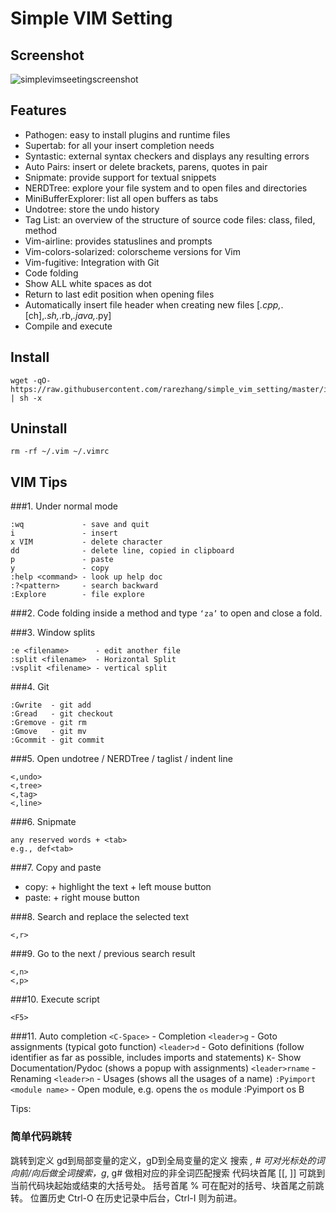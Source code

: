 # Simple VIM Setting
## Screenshot
![simplevimseetingscreenshot](https://cloud.githubusercontent.com/assets/5633774/8563546/f99f3706-24f5-11e5-9451-5e33d7cc2652.png)

## Features
- Pathogen: easy to install plugins and runtime files
- Supertab: <tab> for all your insert completion needs
- Syntastic: external syntax checkers and displays any resulting errors
- Auto Pairs: insert or delete brackets, parens, quotes in pair
- Snipmate: provide support for textual snippets
- NERDTree: explore your file system and to open files and directories
- MiniBufferExplorer: list all open buffers as tabs
- Undotree: store the undo history
- Tag List: an overview of the structure of source code files: class, filed, method
- Vim-airline: provides statuslines and prompts
- Vim-colors-solarized: colorscheme versions for Vim
- Vim-fugitive: Integration with Git
- Code folding
- Show ALL white spaces as dot
- Return to last edit position when opening files
- Automatically insert file header when creating new files [*.cpp,*.[ch],*.sh,*.rb,*.java,*.py]
- Compile and execute


## Install
```
wget -qO- https://raw.githubusercontent.com/rarezhang/simple_vim_setting/master/install.sh | sh -x
```
## Uninstall
```
rm -rf ~/.vim ~/.vimrc
```

## VIM Tips
###1. Under normal mode
```
:wq             - save and quit
i               - insert
x VIM           - delete character
dd              - delete line, copied in clipboard
p               - paste
y               - copy
:help <command> - look up help doc
:?<pattern>     - search backward
:Explore        - file explore
```

###2. Code folding
inside a method and type ```‘za’``` to open and close a fold.

###3. Window splits
```
:e <filename>      - edit another file
:split <filename>  - Horizontal Split
:vsplit <filename> - vertical split
```

###4. Git
```
:Gwrite  - git add
:Gread   - git checkout
:Gremove - git rm
:Gmove   - git mv
:Gcommit - git commit
```

###5. Open undotree  /   NERDTree   /   taglist /  indent line
```
<,undo>
<,tree>
<,tag>
<,line>
```

###6. Snipmate
```
any reserved words + <tab>
e.g., def<tab>
```

###7. Copy and paste
- copy: <shift> + highlight the text + left mouse button
- paste: <shift> + right mouse button

###8. Search and replace the selected text
```
<,r>
```

###9. Go to the next / previous search result
```
<,n>
<,p>
```

###10. Execute script
```
<F5>
```

###11. Auto completion
```<C-Space>``` - Completion
```<leader>g``` - Goto assignments (typical goto function) 
```<leader>d``` - Goto definitions (follow identifier as far as possible, includes imports and statements) 
```K```- Show Documentation/Pydoc (shows a popup with assignments) 
```<leader>rname``` - Renaming
```<leader>n``` - Usages (shows all the usages of a name)
```:Pyimport <module name>``` - Open module, e.g. opens the `os` module :Pyimport os
B


Tips:

### 简单代码跳转

跳转到定义
gd到局部变量的定义，gD到全局变量的定义
搜索
*, # 可对光标处的词向前/向后做全词搜索，g*, g# 做相对应的非全词匹配搜索
代码块首尾
[[, ]] 可跳到当前代码块起始或结束的大括号处。
括号首尾
% 可在配对的括号、块首尾之前跳转。
位置历史
Ctrl-O 在历史记录中后台，Ctrl-I 则为前进。
